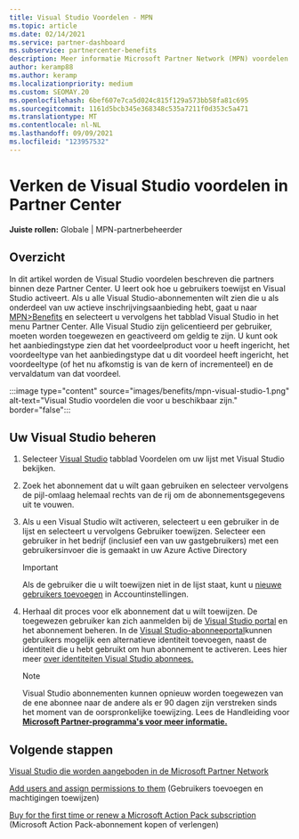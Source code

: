 ```yaml
---
title: Visual Studio Voordelen - MPN
ms.topic: article
ms.date: 02/14/2021
ms.service: partner-dashboard
ms.subservice: partnercenter-benefits
description: Meer informatie Microsoft Partner Network (MPN) voordelen voor Visual Studio-abonnementen
author: keramp88
ms.author: keramp
ms.localizationpriority: medium
ms.custom: SEOMAY.20
ms.openlocfilehash: 6bef607e7ca5d024c815f129a573bb58fa81c695
ms.sourcegitcommit: 1161d5bcb345e368348c535a7211f0d353c5a471
ms.translationtype: MT
ms.contentlocale: nl-NL
ms.lasthandoff: 09/09/2021
ms.locfileid: "123957532"
---
```

# <a name="explore-the-visual-studio-benefits-area-in-partner-center"></a>Verken de Visual Studio voordelen in Partner Center

**Juiste rollen:** Globale | MPN-partnerbeheerder

## <a name="overview"></a>Overzicht

In dit artikel worden de Visual Studio voordelen beschreven die partners binnen deze Partner Center. U leert ook hoe u gebruikers toewijst en Visual Studio activeert. Als u alle Visual Studio-abonnementen wilt zien die u als onderdeel van uw actieve inschrijvingsaanbieding hebt, gaat u naar [MPN>Benefits](https://partner.microsoft.com/dashboard/mpn/membership/benefits/visualstudio) en selecteert u vervolgens het tabblad Visual Studio in het menu Partner Center. Alle Visual Studio zijn gelicentieerd per gebruiker, moeten worden toegewezen en geactiveerd om geldig te zijn. U kunt ook het aanbiedingstype zien dat het voordeelproduct voor u heeft ingericht, het voordeeltype van het aanbiedingstype dat u dit voordeel heeft ingericht, het voordeeltype (of het nu afkomstig is van de kern of incrementeel) en de vervaldatum van dat voordeel.

:::image type="content" source="images/benefits/mpn-visual-studio-1.png" alt-text="Visual Studio voordelen die voor u beschikbaar zijn." border="false":::

## <a name="manage-visual-studio-subscriptions"></a>Uw Visual Studio beheren

1. Selecteer [Visual Studio](https://partner.microsoft.com/dashboard/mpn/membership/benefits/visualstudio) tabblad Voordelen om uw lijst met Visual Studio bekijken.

2. Zoek het abonnement dat u wilt gaan gebruiken en selecteer vervolgens de pijl-omlaag helemaal rechts van de rij om de abonnementsgegevens uit te vouwen.

3. Als u een Visual Studio wilt activeren, selecteert u een gebruiker in de lijst en selecteert u vervolgens Gebruiker toewijzen. Selecteer een gebruiker in het bedrijf (inclusief een van uw gastgebruikers) met een gebruikersinvoer die is gemaakt in uw Azure Active Directory

   > [!IMPORTANT]
   > Als de gebruiker die u wilt toewijzen niet in de lijst staat, kunt u [nieuwe gebruikers toevoegen](create-user-accounts-and-set-permissions.md) in Accountinstellingen.

4. Herhaal dit proces voor elk abonnement dat u wilt toewijzen. De toegewezen gebruiker kan zich aanmelden bij de [Visual Studio portal](https://my.visualstudio.com/) en het abonnement beheren. In de [Visual Studio-abonneeportal](https://my.visualstudio.com/?wt.mc_id=o%7Emsft%7Edocs)kunnen gebruikers mogelijk een alternatieve identiteit toevoegen, naast de identiteit die u hebt gebruikt om hun abonnement te activeren. Lees hier meer [over identiteiten Visual Studio abonnees.](/visualstudio/subscriptions/vs-alternate-identity)

   > [!Note]
   > Visual Studio abonnementen kunnen opnieuw worden toegewezen van de ene abonnee naar de andere als er 90 dagen zijn verstreken sinds het moment van de oorspronkelijke toewijzing. Lees de Handleiding voor **[Microsoft Partner-programma's voor meer informatie.](https://aka.ms/partner-benefits-use-guide)**

## <a name="next-steps"></a>Volgende stappen

[Visual Studio die worden aangeboden in de Microsoft Partner Network](/visualstudio/subscriptions/program-mpn)

[Add users and assign permissions to them](create-user-accounts-and-set-permissions.md) (Gebruikers toevoegen en machtigingen toewijzen)

[Buy for the first time or renew a Microsoft Action Pack subscription](mpn-get-action-pack.md) (Microsoft Action Pack-abonnement kopen of verlengen)
